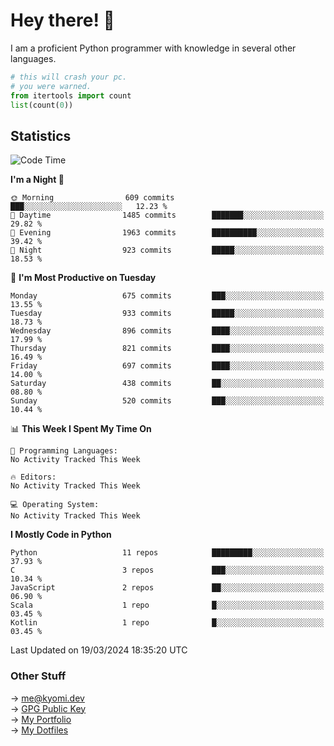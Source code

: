 # Hey there! 👋

I am a proficient Python programmer with knowledge in several other languages.

```py
# this will crash your pc.
# you were warned.
from itertools import count
list(count(0))
```

## Statistics
<!--START_SECTION:waka-->
![Code Time](http://img.shields.io/badge/Code%20Time-952%20hrs%2016%20mins-blue)

**I'm a Night 🦉** 

```text
🌞 Morning                609 commits         ███░░░░░░░░░░░░░░░░░░░░░░   12.23 % 
🌆 Daytime                1485 commits        ███████░░░░░░░░░░░░░░░░░░   29.82 % 
🌃 Evening                1963 commits        ██████████░░░░░░░░░░░░░░░   39.42 % 
🌙 Night                  923 commits         █████░░░░░░░░░░░░░░░░░░░░   18.53 % 
```
📅 **I'm Most Productive on Tuesday** 

```text
Monday                   675 commits         ███░░░░░░░░░░░░░░░░░░░░░░   13.55 % 
Tuesday                  933 commits         █████░░░░░░░░░░░░░░░░░░░░   18.73 % 
Wednesday                896 commits         ████░░░░░░░░░░░░░░░░░░░░░   17.99 % 
Thursday                 821 commits         ████░░░░░░░░░░░░░░░░░░░░░   16.49 % 
Friday                   697 commits         ████░░░░░░░░░░░░░░░░░░░░░   14.00 % 
Saturday                 438 commits         ██░░░░░░░░░░░░░░░░░░░░░░░   08.80 % 
Sunday                   520 commits         ███░░░░░░░░░░░░░░░░░░░░░░   10.44 % 
```


📊 **This Week I Spent My Time On** 

```text
💬 Programming Languages: 
No Activity Tracked This Week

🔥 Editors: 
No Activity Tracked This Week

💻 Operating System: 
No Activity Tracked This Week
```

**I Mostly Code in Python** 

```text
Python                   11 repos            █████████░░░░░░░░░░░░░░░░   37.93 % 
C                        3 repos             ███░░░░░░░░░░░░░░░░░░░░░░   10.34 % 
JavaScript               2 repos             ██░░░░░░░░░░░░░░░░░░░░░░░   06.90 % 
Scala                    1 repo              █░░░░░░░░░░░░░░░░░░░░░░░░   03.45 % 
Kotlin                   1 repo              █░░░░░░░░░░░░░░░░░░░░░░░░   03.45 % 
```




 Last Updated on 19/03/2024 18:35:20 UTC
<!--END_SECTION:waka-->

### Other Stuff

→ [me@kyomi.dev](mailto:me@kyomi.dev)\
→ [GPG Public Key](https://github.com/bitterteriyaki.gpg)\
→ [My Portfolio](https://kyomi.dev)\
→ [My Dotfiles](https://github.com/bitterteriyaki/dotfiles)

